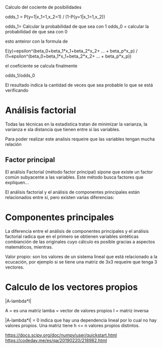 Calculo del cociente de posibilidades

odds_1 = P(y=1|x_1=1,x_2=1) / (1-P(y=1|x_1=1,x_2))

odds_1= Calcular la probabilidad de que sea con 1
odds_0 = calcular la probabilidad de que sea con 0

esto anteiror con la formula de 

E(y)=epsilon^(beta_0+beta_1\*x_1+beta_2\*x_2+ ... + beta_p\*x_p) / (1+epsilon^(beta_0+beta_1\*x_1+beta_2\*x_2+ ... + beta_p\*x_p))

el coeficiente se calcula finalmente

odds_1/odds_0

El resultado indica la cantidad de veces que sea probable lo que se está verificando

# Análisis factorial

Todas las técnicas en la estadistica tratan de minimizar la varianza, la varianza e sla distancia que tienen entre si las variables.

Para poder realizar este analisis requeire que las variables tengan mucha relación

## Factor principal
El análisis Factorial (método factor principal) sipone que existe un factor común subyacente a las variables. Este método busca factores que expliquen...

El análisis factorial y el análisis de componentes principales están relacionados entre sí, pero existen varias diferencias:

# Componentes principales
La diferencia entre el análisis de componentes principales y el análisis factorial radica que en el primero se obtienen variables sintéticas combianción de las originales cuyo cálculo es posible gracias a aspectos matemáticos, mientras.


Valor propio: son los valores de un sistema lineal que está relacionado a la ecucación, por ejemplo si se tiene una matriz de 3x3 requeire que tenga 3 vectores.

# Calculo de los vectores propios
|A-lambda*I|

A = es una matriz
lamba = vector de valores propios
I = matriz inversa

|A-lambda*I| = 0 indica que hay una dependencia lineal por lo cual no hay valores propios. Una matriz tiene h <= n valores propios distintos.


https://docs.scipy.org/doc/numpy/user/quickstart.html
https://codeday.me/es/qa/20190220/218982.html